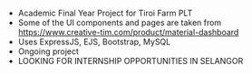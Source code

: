- Academic Final Year Project for Tiroi Farm PLT
- Some of the UI components and pages are taken from https://www.creative-tim.com/product/material-dashboard
- Uses ExpressJS, EJS, Bootstrap, MySQL
- Ongoing project
- LOOKING FOR INTERNSHIP OPPORTUNITIES IN SELANGOR
